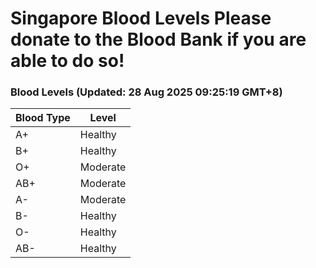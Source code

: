 Singapore Blood Levels
 Please donate to the Blood Bank if you are able to do so!
================================================================================================================================

### Blood Levels (Updated: 28 Aug 2025 09:25:19 GMT+8)
| Blood Type | Level     |
|------------|-----------|
| A+     | Healthy |
| B+     | Healthy |
| O+     | Moderate |
| AB+     | Moderate |
| A-     | Moderate |
| B-     | Healthy |
| O-     | Healthy |
| AB-     | Healthy |
